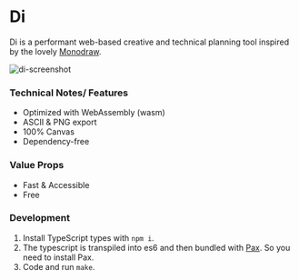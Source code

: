 # Di

Di is a performant web-based creative and technical planning tool inspired by the lovely [Monodraw](https://monodraw.helftone.com/).

![di-screenshot](https://resources-live.sketch.cloud/files/bd7c3526-2cbf-4583-9cb8-848f04e765d2.png?Expires=1554685200&Signature=cONiO15ee664uhjuhosj1~OFC9mID9xuoCof3mOZxvlqMEfAo5q5vvK1mgGfxJ2kul34kcl59ddIxjfJ7e1~4-Mii8NI6UytCSVRag4hWna-4wc1DyrGIiphD9l18PTHBLsJLsYNQdMStG9FnRDehnBzKYsMu44Rmt8Ie4pu29U_&Key-Pair-Id=APKAJOITMW3RWOLNNPYA)

### Technical Notes/ Features

* Optimized with WebAssembly (wasm)
* ASCII & PNG export
* 100% Canvas
* Dependency-free

### Value Props

* Fast & Accessible
* Free

### Development

1. Install TypeScript types with `npm i`.
2. The typescript is transpiled into es6 and then bundled with [Pax](https://github.com/nathan/pax). So you need to install Pax.
3. Code and run `make`.

